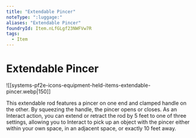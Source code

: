 ```yaml
---
title: "Extendable Pincer"
noteType: ":luggage:"
aliases: "Extendable Pincer"
foundryId: Item.nLfGLgf23NWFVw7R
tags:
  - Item
---
```


# Extendable Pincer
![[systems-pf2e-icons-equipment-held-items-extendable-pincer.webp|150]]

This extendable rod features a pincer on one end and clamped handle on the other. By squeezing the handle, the pincer opens or closes. As an Interact action, you can extend or retract the rod by 5 feet to one of three settings, allowing you to Interact to pick up an object with the pincer either within your own space, in an adjacent space, or exactly 10 feet away.
